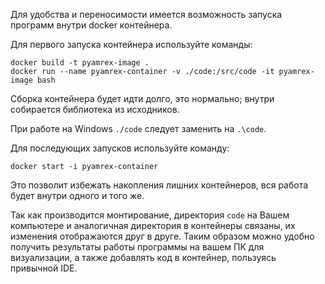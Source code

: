 Для удобства и переносимости имеется возможность запуска программ внутри docker контейнера.

Для первого запуска контейнера используйте команды:
```
docker build -t pyamrex-image .
docker run --name pyamrex-container -v ./code:/src/code -it pyamrex-image bash
```
Сборка контейнера будет идти долго, это нормально; внутри собирается библиотека из исходников.

При работе на Windows ```./code``` следует заменить на ```.\code```.

Для последующих запусков используйте команду:
```
docker start -i pyamrex-container
```
Это позволит избежать накопления лишних контейнеров, вся работа будет внутри одного и того же.

Так как производится монтирование, директория ```code``` на Вашем компьютере и аналогичная директория в контейнеры связаны, их изменения отображаются
друг в друге. Таким образом можно удобно получить результаты работы программы на вашем ПК для визуализации, а также 
добавлять код в контейнер, пользуясь привычной IDE.